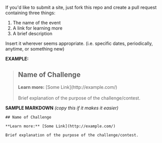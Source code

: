 If you'd like to submit a site, just fork this repo and create a pull request containing three things:

1. The name of the event
2. A link for learning more
3. A brief description

Insert it wherever seems appropriate. (i.e. specific dates, periodically, anytime, or something new)

**EXAMPLE:**

> <h2>Name of Challenge</h2><b>Learn more:</b> [Some Link](http://example.com/)<br><br>Brief explanation of the purpose of the challenge/contest.

**SAMPLE MARKDOWN** *(copy this if it makes it easier)*

```
## Name of Challenge

**Learn more:** [Some Link](http://example.com/)

Brief explanation of the purpose of the challenge/contest.
```
